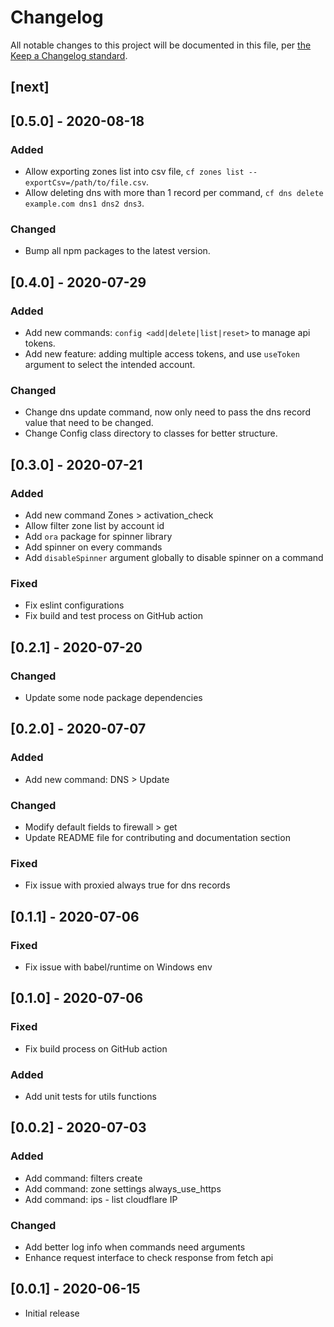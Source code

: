 # Changelog

All notable changes to this project will be documented in this file, per [the Keep a Changelog standard](https://keepachangelog.com/).

## [next]

## [0.5.0] - 2020-08-18

### Added
- Allow exporting zones list into csv file, `cf zones list --exportCsv=/path/to/file.csv`.
- Allow deleting dns with more than 1 record per command, `cf dns delete example.com dns1 dns2 dns3`.

### Changed
- Bump all npm packages to the latest version.

## [0.4.0] - 2020-07-29

### Added
- Add new commands: `config <add|delete|list|reset>` to manage api tokens.
- Add new feature: adding multiple access tokens, and use `useToken` argument to select the intended account.

### Changed
- Change dns update command, now only need to pass the dns record value that need to be changed.
- Change Config class directory to classes for better structure.

## [0.3.0] - 2020-07-21

### Added
- Add new command Zones > activation_check
- Allow filter zone list by account id
- Add `ora` package for spinner library
- Add spinner on every commands
- Add `disableSpinner` argument globally to disable spinner on a command

### Fixed
- Fix eslint configurations
- Fix build and test process on GitHub action

## [0.2.1] - 2020-07-20

### Changed
- Update some node package dependencies

## [0.2.0] - 2020-07-07

### Added
- Add new command: DNS > Update

### Changed
- Modify  default fields to firewall > get
- Update README file for contributing and documentation section

### Fixed
- Fix issue with proxied always true for dns records

## [0.1.1] - 2020-07-06

### Fixed
- Fix issue with babel/runtime on Windows env

## [0.1.0] - 2020-07-06

### Fixed
- Fix build process on GitHub action

### Added
- Add unit tests for utils functions

## [0.0.2] - 2020-07-03

### Added
- Add command: filters create
- Add command: zone settings always_use_https
- Add command: ips - list cloudflare IP

### Changed
- Add better log info when commands need arguments
- Enhance request interface to check response from fetch api

## [0.0.1] - 2020-06-15
- Initial release
